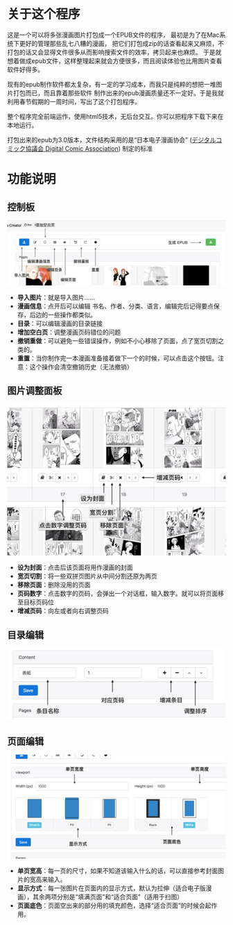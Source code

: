 # 关于这个程序

这是一个可以将多张漫画图片打包成一个EPUB文件的程序，
最初是为了在Mac系统下更好的管理那些乱七八糟的漫画，
把它们打包成zip的话查看起来又麻烦，不打包的话又会显得文件很多从而影响搜索文件的效率，拷贝起来也麻烦。
于是就想着做成epub文件，这样整理起来就会方便很多，而且阅读体验也比用图片查看软件好得多。

现有的epub制作软件都太复杂，有一定的学习成本，而我只是纯粹的想把一堆图片打包而已，而且靠着那些软件
制作出来的epub漫画质量还不一定好。于是我就利用春节假期的一周时间，写出了这个打包程序。

整个程序完全前端运作，使用html5技术，无后台交互。你可以把程序下载下来在本地运行。

打包出来的epub为3.0版本，文件结构采用的是“日本电子漫画协会” ([デジタルコミック協議会 Digital Comic Association](http://www.digital-comic.jp/)) 制定的标准

# 功能说明

## 控制板

![control_panel](images/control_panel.png)

   - **导入图片**：就是导入图片……
   - **漫画信息**：点开后可以编辑 书名、作者、分类、语言，编辑完后记得要点保存，后边的一些操作都类似。
   - **目录**：可以编辑漫画的目录链接
   - **增加空白页**：调整漫画页码错位的问题
   - **撤销重做**：可以避免一些错误操作，例如不小心移除了页面，点了宽页切割之类的。
   - **重置**：当你制作完一本漫画准备接着做下一个的时候，可以点击这个按钮。注意：这个操作会清空撤销历史（无法撤销）

## 图片调整面板

![page_control_panel](images/page_control_panel.png)

   - **设为封面**：点击后该页面将用作漫画的封面
   - **宽页切割**：将一些双拼页图片从中间分割还原为两页
   - **移除页面**：删除没用的页面
   - **页码数字**：点击数字的页码，会弹出一个对话框，输入数字。就可以将页面移至目标页码位
   - **增减页码**：向左或者向右调整页码

## 目录编辑

![content_panel](images/content_panel.png)

## 页面编辑

![viewport](images/viewport.png)

  - **单页宽高**：每一页的尺寸，如果不知道该输入什么的话，可以直接参考封面图片的宽高来输入。
  - **显示方式**：每一张图片在页面内的显示方式，默认为拉伸（适合电子版漫画），其余两项分别是“填满页面”和“适合页面”（适用于扫图）
  - **页面底色**：页面空出来的部分用的填充颜色，选择“适合页面”的时候会起作用。